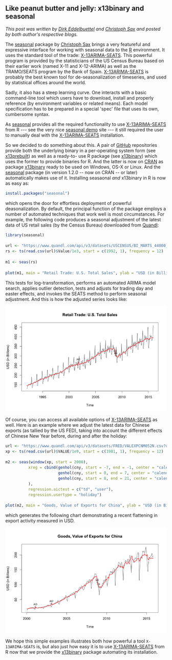 
## Like peanut butter and jelly: x13binary and seasonal

_This post was written by [Dirk Eddelbuettel](http://dirk.eddelbuettel.com) and [Christoph Sax](http://www.christophsax.com/)
and posted by both author's respective blogs._

The [seasonal](https://cloud.r-project.org/package=seasonal) package by [Christoph Sax](http://www.christophsax.com/)
brings a very featureful and expressive interface for working with seasonal data to the [R](http://www.r-project.org)
environment. It uses the standard tool of the trade: [X-13ARIMA-SEATS](https://www.census.gov/srd/www/x13as/). This
powerful program is provided by the statisticians of the US Census Bureau based on their earlier work (named X-11 and
X-12-ARIMA) as well as the TRAMO/SEATS program by the Bank of Spain.
[X-13ARIMA-SEATS](https://www.census.gov/srd/www/x13as/) is probably the best known tool for de-seasonalization of
timeseries, and used by statistical offices around the world.

Sadly, it also has a steep learning curve. One interacts with a basic command-line tool which users have to download,
install and properly reference (by environment variables or related means). Each model specification has to be prepared
in a special 'spec' file that uses its own, cumbersome syntax.

As [seasonal](https://cloud.r-project.org/package=seasonal) provides all the required functionality to use
[X-13ARIMA-SEATS](https://www.census.gov/srd/www/x13as/) from R --- see the very nice
[seasonal demo](http://www.seasonal.website) site --- it still required the user to manually deal with the
[X-13ARIMA-SEATS](https://www.census.gov/srd/www/x13as/) installation.

So we decided to do something about this. A pair of [GitHub](http://github.com) repositories provide both the underlying
binary in a per-operating system form (see [x13prebuilt](https://github.com/x13org/x13prebuilt)) as well as a ready-to-
use R package (see [x13binary](https://github.com/x13org/x13binary)) which uses the former to provide binaries for R.  And the
latter is now on [CRAN](http://cran.r-project.org) as package [x13binary](https://cloud.r-project.org/package=x13binary)
ready to be used on Windows, OS-X or Linux. And the [seasonal](https://cloud.r-project.org/package=seasonal) package (in
version 1.2.0 -- now on CRAN -- or later) automatically makes use of it. Installing seasaonal _and_ x13binary in R is
now as easy as:


```r
install.packages("seasonal")
```

which opens the door for effortless deployment of powerful deasonalization. By default, the principal function of the 
package employs a number of automated techniques that work well is most circumstances. For example, the following code 
produces a seasonal adjustment of the latest data of US retail sales (by the Census Bureau) downloaded from 
[Quandl](http://www.quandl.com):

```r
library(seasonal) 

url <- "https://www.quandl.com/api/v3/datasets/USCENSUS/BI_MARTS_44000_SM.csv?order=asc"
rs <- ts(read.csv(url)$Value/1e3, start = c(1992, 1), frequency = 12)

m1 <- seas(rs)

plot(m1, main = "Retail Trade: U.S. Total Sales", ylab = "USD (in Billions)")
```

This tests for log-transformation, performs an automated ARIMA model search, applies outlier detection, tests and
adjusts for trading day and easter effects, and invokes the SEATS method to perform seasonal adjustment. And this is
how the adjusted series looks like:

![US Retail Sales, seasonally adjusted](images/USRetailSales.png)

Of course, you can access all available options of [X-13ARIMA-SEATS](https://www.census.gov/srd/www/x13as/) as
well. Here is an example where we adjust the latest data for Chinese exports (as tallied by the US FED), taking into
account the different effects of Chinese New Year before, during and after the holiday:


```r
url <- "https://www.quandl.com/api/v3/datasets/FRED/VALEXPCNM052N.csv?order=asc"
xp <- ts(read.csv(url)$VALUE/1e9, start = c(1981, 1), frequency = 12)

m2 <- seas(window(xp, start = 2000),
          xreg = cbind(genhol(cny, start = -7, end = -1, center = "calendar"), 
                       genhol(cny, start = 0, end = 7, center = "calendar"), 
                       genhol(cny, start = 8, end = 21, center = "calendar")
          ),
          regression.aictest = c("td", "user"),
          regression.usertype = "holiday")

plot(m2, main = "Goods, Value of Exports for China", ylab = "USD (in Billions)")
```

which generates the following chart demonstrating a recent flattening in export activity measured in USD.

![Chinese Exports, seasonally adjusted](images/ChineseExports.png)

We hope this simple examples illustrates both how powerful a tool `X-13ARIMA-SEATS` is, but also just how easy it is to
use [X-13ARIMA-SEATS](https://www.census.gov/srd/www/x13as/) from R now that we provide the
[x13binary](https://github.com/x13org/x13binary) package automating its installation.

